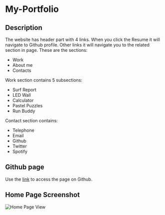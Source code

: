 # My-Portfolio

## Description

The website has header part with 4 links. When you click the Resume it will navigate to Github profile. Other links it will navigate you to the related section in page. These are the sections: 
- Work
- About me
- Contacts

Work section contains 5 subsections:
- Surf Report
- LED Wall
- Calculator
- Pastel Puzzles
- Run Buddy

Contact section contains:
- Telephone
- Email
- Github
- Twitter
- Spotify

## Github page
Use the [link](https://samirabalayoglu.github.io/my-portfolio/) to access the page on Github.

## Home Page Screenshot

![Home Page View](screenshots/home.png)